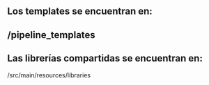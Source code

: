 ## Los templates se encuentran en:
/pipeline_templates
------------------

## Las librerías compartidas se encuentran en:
/src/main/resources/libraries